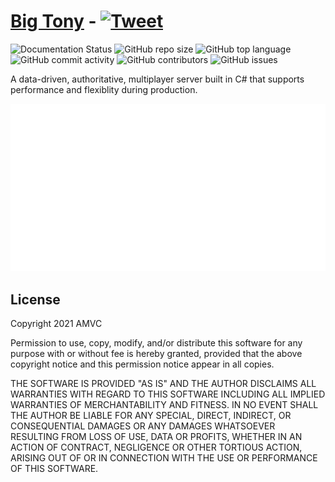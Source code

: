 # [Big Tony](https://amvc-gaming.github.io/big-tony/) - [![Tweet](https://img.shields.io/static/v1?label=&message=Tweet&color=black&logo=twitter)](https://twitter.com/intent/tweet?url=https%3A%2F%2Fgithub.com%2FAMVC-Gaming%2Fbig-tony&text=Check%20out%20Big%20Tony%2C%20it%27s%20an%20open-source%20and%20speedy%20multiplayer%20server%20library%20written%20in%20C%23.%20&hashtags=bigtony%2Ccsharp%2Cmultiplayer%2Cprogramming)

![Documentation Status](https://img.shields.io/github/workflow/status/amvc-gaming/big-tony/Build,%20test%20and%20generate%20docs)
![GitHub repo size](https://img.shields.io/github/repo-size/amvc-gaming/big-tony?color=orange)
![GitHub top language](https://img.shields.io/github/languages/top/amvc-gaming/big-tony?color=yellow)
![GitHub commit activity](https://img.shields.io/github/commit-activity/y/amvc-gaming/big-tony)
![GitHub contributors](https://img.shields.io/github/contributors/amvc-gaming/big-tony?color=purple)
![GitHub issues](https://img.shields.io/github/issues/amvc-gaming/big-tony?color=red)

A data-driven, authoritative, multiplayer server built in C# that supports performance and flexiblity during production.

![Demo Image](./assets/demo.svg)

## License

Copyright 2021 AMVC

Permission to use, copy, modify, and/or distribute this software for any purpose with or without fee is hereby granted, provided that the above copyright notice and this permission notice appear in all copies.

THE SOFTWARE IS PROVIDED "AS IS" AND THE AUTHOR DISCLAIMS ALL WARRANTIES WITH REGARD TO THIS SOFTWARE INCLUDING ALL IMPLIED WARRANTIES OF MERCHANTABILITY AND FITNESS. IN NO EVENT SHALL THE AUTHOR BE LIABLE FOR ANY SPECIAL, DIRECT, INDIRECT, OR CONSEQUENTIAL DAMAGES OR ANY DAMAGES WHATSOEVER RESULTING FROM LOSS OF USE, DATA OR PROFITS, WHETHER IN AN ACTION OF CONTRACT, NEGLIGENCE OR OTHER TORTIOUS ACTION, ARISING OUT OF OR IN CONNECTION WITH THE USE OR PERFORMANCE OF THIS SOFTWARE.
